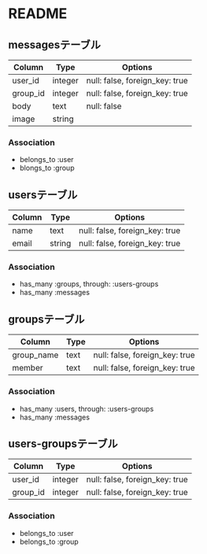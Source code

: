 # README

## messagesテーブル

|Column|Type|Options|
|------|----|-------|
|user_id|integer|null: false, foreign_key: true|
|group_id|integer|null: false, foreign_key: true|
|body|text|null: false|
|image|string|

### Association
- belongs_to :user
- blongs_to :group

## usersテーブル

|Column|Type|Options|
|------|----|-------|
|name|text|null: false, foreign_key: true|
|email|string|null: false, foreign_key: true|

### Association
- has_many :groups, through: :users-groups
- has_many :messages

## groupsテーブル

|Column|Type|Options|
|------|----|-------|
|group_name|text|null: false, foreign_key: true|
|member|text|null: false, foreign_key: true|

### Association
- has_many :users, through: :users-groups
- has_many :messages

## users-groupsテーブル

|Column|Type|Options|
|------|----|-------|
|user_id|integer|null: false, foreign_key: true|
|group_id|integer|null: false, foreign_key: true|

### Association
- belongs_to :user
- belongs_to :group
